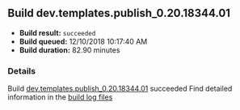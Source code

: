 ## Build dev.templates.publish_0.20.18344.01
- **Build result:** `succeeded`
- **Build queued:** 12/10/2018 10:17:40 AM
- **Build duration:** 82.90 minutes
### Details
Build [dev.templates.publish_0.20.18344.01](https://winappstudio.visualstudio.com/web/build.aspx?pcguid=a4ef43be-68ce-4195-a619-079b4d9834c2&builduri=vstfs%3a%2f%2f%2fBuild%2fBuild%2f26710) succeeded
Find detailed information in the [build log files](https://uwpctdiags.blob.core.windows.net/buildlogs/dev.templates.publish_0.20.18344.01_logs.zip)
